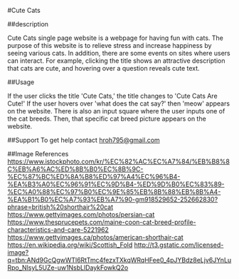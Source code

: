 #Cute Cats

##description 

Cute Cats single page website is a webpage for having fun with cats. The purpose of this website is to relieve stress and increase happiness by seeing various cats. In addition, there are some events on sites where users can interact. For example, clicking the title shows an attractive description that cats are cute, and hovering over a question reveals cute text.

##Usage

If the user clicks the title 'Cute Cats,' the title changes to 'Cute Cats Are Cute!'
If the user hovers over 'what does the cat say?' then 'meow' appears on the website. There is also an input square where the user inputs one of the cat breeds. Then, that specific cat breed picture appears on the website.

##Support
To get help contact hroh795@gmail.com

##Image References
https://www.istockphoto.com/kr/%EC%82%AC%EC%A7%84/%EB%B8%8C%EB%A6%AC%ED%8B%B0%EC%8B%9C-%EC%87%BC%ED%8A%B8%ED%97%A4%EC%96%B4-%EA%B3%A0%EC%96%91%EC%9D%B4-%ED%9D%B0%EC%83%89-%EC%A0%88%EC%97%B0%EC%9E%85%EB%8B%88%EB%8B%A4-%EA%B1%B0%EC%A7%93%EB%A7%90-gm918529652-252662830?phrase=british%20shorthair%20cat
https://www.gettyimages.com/photos/persian-cat
https://www.thesprucepets.com/maine-coon-cat-breed-profile-characteristics-and-care-5221962
https://www.gettyimages.ca/photos/american-shorthair-cat
https://en.wikipedia.org/wiki/Scottish_Fold
http://t3.gstatic.com/licensed-image?q=tbn:ANd9GcQgwWTl6RtTmc4fezxTXkqWRqHFee0_4pJYBdz8eLjv6JYnLuRpo_NlsyL5UZe-uw1NsbLlDaykFowkQ2o